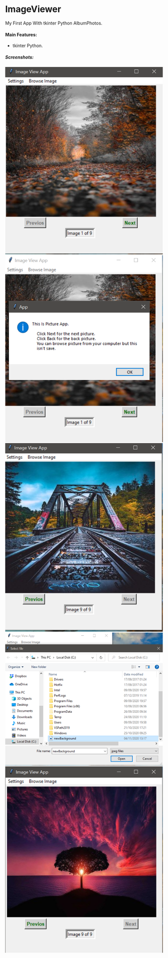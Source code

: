 # ImageViewer
My First App With tkinter Python
AlbumPhotos.


#### Main Features:
* tkinter Python.


##### Screenshots:
![alt text](https://github.com/ShainHaroni/ImageViewer/blob/main/Screenshot/1.PNG "First picture in album")
![alt text](https://github.com/ShainHaroni/ImageViewer/blob/main/Screenshot/2.PNG "Information")
![alt text](https://github.com/ShainHaroni/ImageViewer/blob/main/Screenshot/3.PNG "Last picture in album")
![alt text](https://github.com/ShainHaroni/ImageViewer/blob/main/Screenshot/4.PNG "Import picture from your computer")
![alt text](https://github.com/ShainHaroni/ImageViewer/blob/main/Screenshot/5.PNG "Display the picture")
